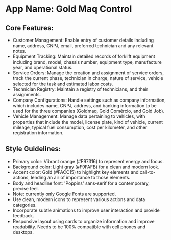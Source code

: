 # **App Name**: Gold Maq Control

## Core Features:

- Customer Management: Enable entry of customer details including name, address, CNPJ, email, preferred technician and any relevant notes.
- Equipment Tracking: Maintain detailed records of forklift equipment including brand, model, chassis number, equipment type, manufacture year, and operational status.
- Service Orders: Manage the creation and assignment of service orders, track the current phase, technician in charge, nature of service, vehicle selected for the task and estimated labor costs.
- Technician Registry: Maintain a registry of technicians, and their assignments.
- Company Configurations: Handle settings such as company information, which includes name, CNPJ, address, and banking information to be used for the three companies (Goldmaq, Gold Comércio, and Gold Job).
- Vehicle Management: Manage data pertaining to vehicles, with properties that include the model, license plate, kind of vehicle, current mileage, typical fuel consumption, cost per kilometer, and other registration information.

## Style Guidelines:

- Primary color: Vibrant orange (#F97316) to represent energy and focus.
- Background color: Light gray (#F9FAFB) for a clean and modern look.
- Accent color: Gold (#FACC15) to highlight key elements and call-to-actions, lending an air of importance to those elements.
- Body and headline font: 'Poppins' sans-serif for a contemporary, precise feel.
- Note: currently only Google Fonts are supported.
- Use clean, modern icons to represent various actions and data categories.
- Incorporate subtle animations to improve user interaction and provide feedback.
- Responsive layout using cards to organize information and improve readability.  Needs to be 100% compatible with cell phones and desktops.